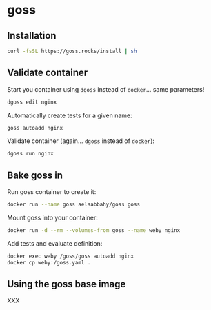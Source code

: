 # goss

## Installation

```bash
curl -fsSL https://goss.rocks/install | sh
```

## Validate container

Start you container using `dgoss` instead of `docker`... same parameters!

```bash
dgoss edit nginx
```

Automatically create tests for a given name:

```bash
goss autoadd nginx
```

Validate container (again... `dgoss` instead of `docker`):

```bash
dgoss run nginx
```

## Bake goss in

Run goss container to create it:

```bash
docker run --name goss aelsabbahy/goss goss
```

Mount goss into your container:

```bash
docker run -d --rm --volumes-from goss --name weby nginx
```

Add tests and evaluate definition:

```bash
docker exec weby /goss/goss autoadd nginx
docker cp weby:/goss.yaml .
```

## Using the goss base image

XXX